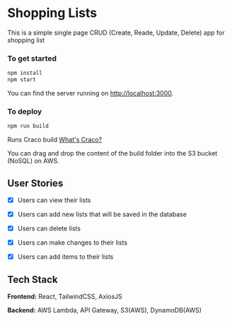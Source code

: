 # Shopping Lists

This is a simple single page CRUD (Create, Reade, Update, Delete) app for shopping list

### To get started

```bash
npm install
npm start
```

You can find the server running on [http://localhost:3000](http://localhost:3000).

### To deploy

```bash
npm run build
```
Runs Craco build [What's Craco?](https://www.npmjs.com/package/@craco/craco)

You can drag and drop the content of the build folder into the S3 bucket (NoSQL) on AWS.

## User Stories

- [x] Users can view their lists
- [x] Users can add new lists that will be saved in the database
- [x] Users can delete lists
- [x] Users can make changes to their lists
- [x] Users can add items to their lists


## Tech Stack

**Frontend:** React, TailwindCSS, AxiosJS

**Backend:** AWS Lambda, API Gateway, S3(AWS), DynamoDB(AWS)
